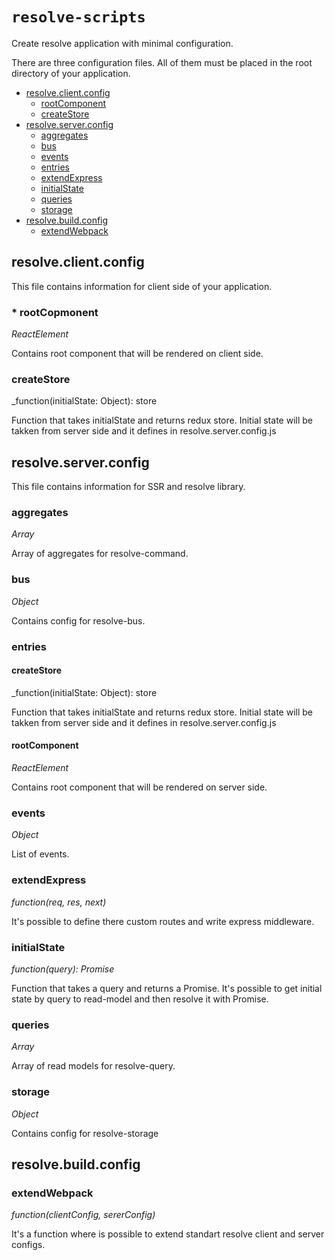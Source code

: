 # `resolve-scripts`

Create resolve application with minimal configuration.

There are three configuration files. All of them must be placed in the root directory of your application.

- [resolve.client.config](#resolve.client.config)
    - [rootComponent](#*-rootComponent)
    - [createStore](#createStore)
- [resolve.server.config](#resolve.server.config)
    - [aggregates](#aggregates)
    - [bus](#bus)
    - [events](#events)
    - [entries](#entries)
    - [extendExpress](#extendExpress)
    - [initialState](#initialState)
    - [queries](#queries)
    - [storage](#storage)
- [resolve.build.config](#resolve.build.config)
    - [extendWebpack](#extendWebpack)

## resolve.client.config

This file contains information for client side of your application.

### * rootCopmonent
_ReactElement_

Contains root component that will be rendered on client side.

### createStore
_function(initialState: Object): store

Function that takes initialState and returns redux store. Initial state will be takken from server side and it defines in resolve.server.config.js


## resolve.server.config

This file contains information for SSR and resolve library.

### aggregates
_Array_

Array of aggregates for resolve-command.


### bus
_Object_

Contains config for resolve-bus.

### entries

#### createStore
_function(initialState: Object): store

Function that takes initialState and returns redux store. Initial state will be takken from server side and it defines in resolve.server.config.js

#### rootComponent
_ReactElement_

Contains root component that will be rendered on server side.

### events
_Object_

List of events.

### extendExpress
_function(req, res, next)_

It's possible to define there custom routes and write express middleware.

### initialState
_function(query): Promise_

Function that takes a query and returns a Promise. It's possible to get initial state by query to read-model and then resolve it with Promise.

### queries
_Array_

Array of read models for resolve-query.

### storage
_Object_

Contains config for resolve-storage

## resolve.build.config

### extendWebpack
_function(clientConfig, sererConfig)_

It's a function where is possible to extend standart resolve client and server configs.
